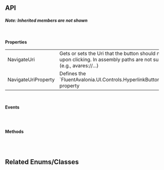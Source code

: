 ## API

<h5>Note: Inherited members are not shown</h5>
<br />

**Properties**

<table class="resourceTable">
<tr>
<td class="nameCell">NavigateUri</td>
<td>Gets or sets the Uri that the button should navigate to upon clicking. In assembly paths are not supported, (e.g., avares://...)
</td>
</tr>
<tr>
<td class="nameCell">NavigateUriProperty</td>
<td>Defines the `FluentAvalonia.UI.Controls.HyperlinkButton.NavigateUri` property
</td>
</tr>
</table>


<br />

**Events**

<table class="resourceTable">
</table>


<br />

**Methods**

<table class="resourceTable">
</table>


<br />

## Related Enums/Classes



